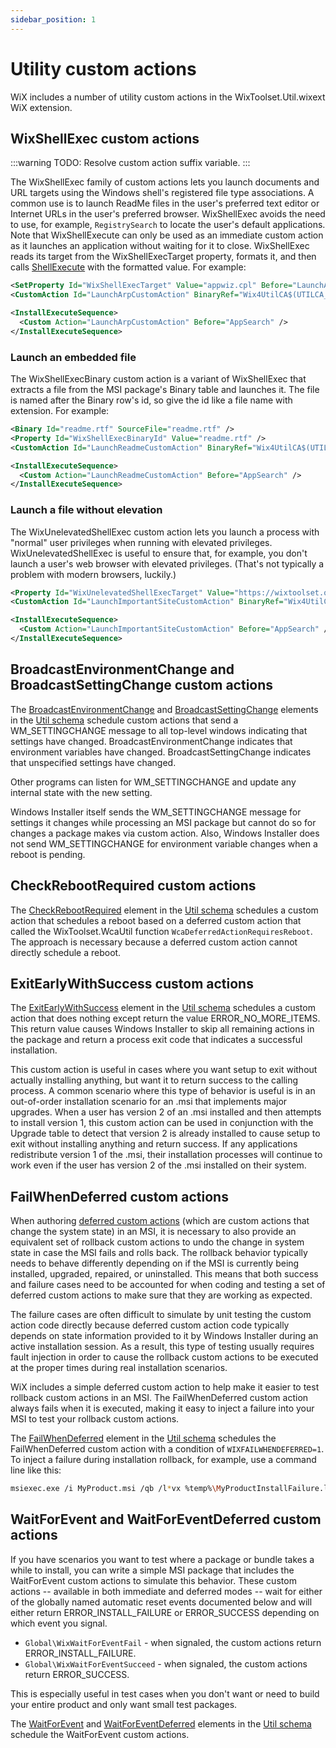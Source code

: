 ```yaml
---
sidebar_position: 1
---
```


# Utility custom actions

WiX includes a number of utility custom actions in the WixToolset.Util.wixext WiX extension.


## WixShellExec custom actions

:::warning
TODO: Resolve custom action suffix variable.
:::

The WixShellExec family of custom actions lets you launch documents and URL targets using the Windows shell's registered file type associations. A common use is to launch ReadMe files in the user's preferred text editor or Internet URLs in the user's preferred browser. WixShellExec avoids the need to use, for example, `RegistrySearch` to locate the user's default applications. Note that WixShellExecute can only be used as an immediate custom action as it launches an application without waiting for it to close. WixShellExec reads its target from the WixShellExecTarget property, formats it, and then calls [ShellExecute](https://learn.microsoft.com/en-us/windows/win32/api/shellapi/nf-shellapi-shellexecutew) with the formatted value. For example:

```xml
<SetProperty Id="WixShellExecTarget" Value="appwiz.cpl" Before="LaunchArpCustomAction" Sequence="execute" />
<CustomAction Id="LaunchArpCustomAction" BinaryRef="Wix4UtilCA$(UTILCA_ARCH)" DllEntry="WixShellExec" Execute="immediate" Return="check" />

<InstallExecuteSequence>
  <Custom Action="LaunchArpCustomAction" Before="AppSearch" />
</InstallExecuteSequence>
```


### Launch an embedded file

The WixShellExecBinary custom action is a variant of WixShellExec that extracts a file from the MSI package's Binary table and launches it. The file is named after the Binary row's id, so give the id like a file name with extension. For example:

```xml
<Binary Id="readme.rtf" SourceFile="readme.rtf" />
<Property Id="WixShellExecBinaryId" Value="readme.rtf" />
<CustomAction Id="LaunchReadmeCustomAction" BinaryRef="Wix4UtilCA$(UTILCA_ARCH)" DllEntry="WixShellExecBinary" Execute="immediate" Return="check" />

<InstallExecuteSequence>
  <Custom Action="LaunchReadmeCustomAction" Before="AppSearch" />
</InstallExecuteSequence>
```


### Launch a file without elevation

The WixUnelevatedShellExec custom action lets you launch a process with "normal" user privileges when running with elevated privileges. WixUnelevatedShellExec is useful to ensure that, for example, you don't launch a user's web browser with elevated privileges. (That's not typically a problem with modern browsers, luckily.)

```xml
<Property Id="WixUnelevatedShellExecTarget" Value="https://wixtoolset.org/" />
<CustomAction Id="LaunchImportantSiteCustomAction" BinaryRef="Wix4UtilCA$(UTILCA_ARCH)" DllEntry="WixUnelevatedShellExec" Execute="immediate" Return="check" />

<InstallExecuteSequence>
  <Custom Action="LaunchImportantSiteCustomAction" Before="AppSearch" />
</InstallExecuteSequence>
```


## BroadcastEnvironmentChange and BroadcastSettingChange custom actions

The [BroadcastEnvironmentChange](reference/schema/util/broadcastenvironmentchange.md) and [BroadcastSettingChange](reference/schema/util/broadcastsettingchange.md) elements in the [Util schema](reference/schema/util/index.md) schedule custom actions that send a WM_SETTINGCHANGE message to all top-level windows indicating that settings have changed. BroadcastEnvironmentChange indicates that environment variables have changed. BroadcastSettingChange indicates that unspecified settings have changed.

Other programs can listen for WM_SETTINGCHANGE and update any internal state with the new setting.

Windows Installer itself sends the WM_SETTINGCHANGE message for settings it changes while processing an MSI package but cannot do so for changes a package makes via custom action. Also, Windows Installer does not send WM_SETTINGCHANGE for environment variable changes when a reboot is pending.


## CheckRebootRequired custom actions

The [CheckRebootRequired](reference/schema/util/checkrebootrequired.md) element in the [Util schema](reference/schema/util/index.md) schedules a custom action that schedules a reboot based on a deferred custom action that called the WixToolset.WcaUtil function `WcaDeferredActionRequiresReboot`. The approach is necessary because a deferred custom action cannot directly schedule a reboot.


## ExitEarlyWithSuccess custom actions

The [ExitEarlyWithSuccess](reference/schema/util/exitearlywithsuccess.md) element in the [Util schema](reference/schema/util/index.md) schedules a custom action that does nothing except return the value ERROR_NO_MORE_ITEMS. This return value causes Windows Installer to skip all remaining actions in the package and return a process exit code that indicates a successful installation.

This custom action is useful in cases where you want setup to exit without actually installing anything, but want it to return success to the calling process. A common scenario where this type of behavior is useful is in an out-of-order installation scenario for an .msi that implements major upgrades. When a user has version 2 of an .msi installed and then attempts to install version 1, this custom action can be used in conjunction with the Upgrade table to detect that version 2 is already installed to cause setup to exit without installing anything and return success. If any applications redistribute version 1 of the .msi, their installation processes will continue to work even if the user has version 2 of the .msi installed on their system.


## FailWhenDeferred custom actions

When authoring [deferred custom actions](https://learn.microsoft.com/en-us/windows/win32/msi/deferred-execution-custom-actions) (which are custom actions that change the system state) in an MSI, it is necessary to also provide an equivalent set of rollback custom actions to undo the change in system state in case the MSI fails and rolls back. The rollback behavior typically needs to behave differently depending on if the MSI is currently being installed, upgraded, repaired, or uninstalled. This means that both success and failure cases need to be accounted for when coding and testing a set of deferred custom actions to make sure that they are working as expected.

The failure cases are often difficult to simulate by unit testing the custom action code directly because deferred custom action code typically depends on state information provided to it by Windows Installer during an active installation session. As a result, this type of testing usually requires fault injection in order to cause the rollback custom actions to be executed at the proper times during real installation scenarios.

WiX includes a simple deferred custom action to help make it easier to test rollback custom actions in an MSI. The FailWhenDeferred custom action always fails when it is executed, making it easy to inject a failure into your MSI to test your rollback custom actions.

The [FailWhenDeferred](reference/schema/util/failwhendeferred.md) element in the [Util schema](reference/schema/util/index.md) schedules the FailWhenDeferred custom action with a condition of `WIXFAILWHENDEFERRED=1`. To inject a failure during installation rollback, for example, use a command line like this:

```sh
msiexec.exe /i MyProduct.msi /qb /l*vx %temp%\MyProductInstallFailure.log WIXFAILWHENDEFERRED=1 
```


## WaitForEvent and WaitForEventDeferred custom actions

If you have scenarios you want to test where a package or bundle takes a while to install, you can write a simple MSI package that includes the WaitForEvent custom actions to simulate this behavior. These custom actions -- available in both immediate and deferred modes -- wait for either of the globally named automatic reset events documented below and will either return ERROR_INSTALL_FAILURE or ERROR_SUCCESS depending on which event you signal.

- `Global\WixWaitForEventFail` - when signaled, the custom actions return ERROR_INSTALL_FAILURE. 
- `Global\WixWaitForEventSucceed` - when signaled, the custom actions return ERROR_SUCCESS.

This is especially useful in test cases when you don't want or need to build your entire product and only want small test packages.

The [WaitForEvent](reference/schema/util/waitforevent.md) and [WaitForEventDeferred](reference/schema/util/waitforeventdeferred.md) elements in the [Util schema](reference/schema/util/index.md) schedule the WaitForEvent custom actions.
